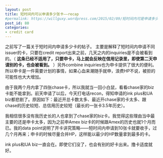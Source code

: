 ```yaml
---
layout: post
title: 短时间内可以申请多少张卡——recap
#permalink: https://willguxy.wordpress.com/2015/02/09/短时间内可是申请多少张卡-recap/index.html
post_id: 80
categories: 
- credit card
---
```


之前写了一篇关于短时间内申请多少卡的帖子。
主要是解释了短时间内申请不同issuer的卡，只要在credit report出来之前，几天之内的inquiries是不会被看到的。（
**这条已经不适用了，只要申卡，马上就会反映在信用记录里，即使第二天申请别的卡，也会被看到。**
）另外combine inquiries也为申卡提供了很大的便利。所以申卡是一件需要计划的事情，如果心血来潮随手就申，浪费HP不说，被拒的可能性也大大增加。

由于我两个月内拿了四张chase卡，所以我就当一回小白鼠，看看chase家的biz卡能不能拿到。前天申请了以后，今天打电话recon，得知申请的ink plus和UA biz都悲剧了。原因如下：最近开总卡数太多、最近开chase家的卡太多、跟chase的历史较短、总信用历史较短（最长的一张卡3.5年历史）。

我相信很多没有我历史长的人也拿到了chase家的biz卡。我觉得这些理由当中最主要的还是申卡太多，因为之前申Amex biz卡的时候跟Amex的历史也就1个月而已。我的data point说明了开卡讲究策略——短时间内申请到10张卡就要收手，过几个月再来；申卡的时候尽量合并HP，这样能以最少的HP数量拿到最多的卡。

ink plus和UA biz一直会在。即使它们没了，也会有别的好卡出来。撸卡适度就好。